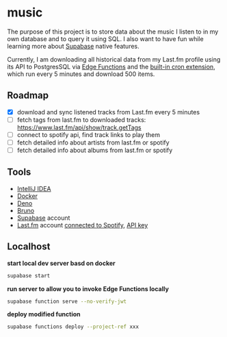 # music

The purpose of this project is to store data about the music I listen to in my own database and to query it using SQL.
I also want to have fun while learning more about [Supabase](https://supabase.com) native features.

Currently, I am downloading all historical data from my Last.fm profile 
using its API to PostgresSQL via [Edge Functions](https://supabase.com/docs/guides/functions) and the [built-in cron extension](https://supabase.com/docs/guides/cron),
which run every 5 minutes and download 500 items.

## Roadmap

- [x] download and sync listened tracks from Last.fm every 5 minutes 
- [ ] fetch tags from last.fm to downloaded tracks: https://www.last.fm/api/show/track.getTags
- [ ] connect to spotify api, find track links to play them
- [ ] fetch detailed info about artists from last.fm or spotify
- [ ] fetch detailed info about albums from last.fm or spotify

## Tools

- [IntelliJ IDEA](https://www.jetbrains.com/idea/)
- [Docker](https://docs.docker.com/get-started/get-docker/)
- [Deno](https://deno.com)
- [Bruno](https://www.usebruno.com)
- [Supabase](https://supabase.com) account
- [Last.fm](https://www.last.fm/home) account [connected to Spotify](https://www.last.fm/about/trackmymusic), [API key](https://www.last.fm/api/authentication)

## Localhost

**start local dev server basd on docker**

```bash
supabase start
```

**run server to allow you to invoke Edge Functions locally**

```bash
supabase function serve --no-verify-jwt
```

**deploy modified function**

```bash
supabase functions deploy --project-ref xxx
```